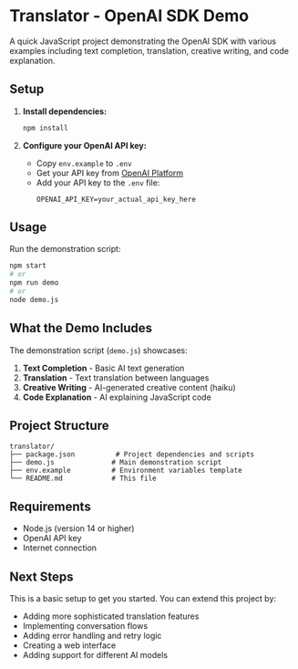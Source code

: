 # Translator - OpenAI SDK Demo

A quick JavaScript project demonstrating the OpenAI SDK with various examples including text completion, translation, creative writing, and code explanation.

## Setup

1. **Install dependencies:**
   ```bash
   npm install
   ```

2. **Configure your OpenAI API key:**
   - Copy `env.example` to `.env`
   - Get your API key from [OpenAI Platform](https://platform.openai.com/api-keys)
   - Add your API key to the `.env` file:
     ```
     OPENAI_API_KEY=your_actual_api_key_here
     ```

## Usage

Run the demonstration script:

```bash
npm start
# or
npm run demo
# or
node demo.js
```

## What the Demo Includes

The demonstration script (`demo.js`) showcases:

1. **Text Completion** - Basic AI text generation
2. **Translation** - Text translation between languages
3. **Creative Writing** - AI-generated creative content (haiku)
4. **Code Explanation** - AI explaining JavaScript code

## Project Structure

```
translator/
├── package.json          # Project dependencies and scripts
├── demo.js              # Main demonstration script
├── env.example          # Environment variables template
└── README.md            # This file
```

## Requirements

- Node.js (version 14 or higher)
- OpenAI API key
- Internet connection

## Next Steps

This is a basic setup to get you started. You can extend this project by:

- Adding more sophisticated translation features
- Implementing conversation flows
- Adding error handling and retry logic
- Creating a web interface
- Adding support for different AI models